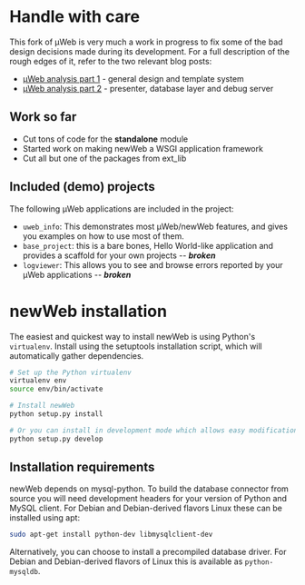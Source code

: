 # Handle with care

This fork of µWeb is very much a work in progress to fix some of the bad design decisions made during its development. For a full description of the rough edges of it, refer to the two relevant blog posts:

* [µWeb analysis part 1](http://variable-scope.com/posts/reflection-and-introspection-an-analysis-of-uweb) - general design and template system
* [µWeb analysis part 2](http://variable-scope.com/posts/reflection-and-introspection-an-analysis-of-uweb-part-2) - presenter, database layer and debug server

## Work so far

* Cut tons of code for the **standalone** module
* Started work on making newWeb a WSGI application framework
* Cut all but one of the packages from ext_lib

## Included (demo) projects

The following µWeb applications are included in the project:

* `uweb_info`: This demonstrates most µWeb/newWeb features, and gives you examples on how to use most of them.
* `base_project`: this is a bare bones, Hello World-like application and provides a scaffold for your own projects -- ***broken***
* `logviewer`: This allows you to see and browse errors reported by your µWeb applications -- ***broken***

# newWeb installation

The easiest and quickest way to install newWeb is using Python's `virtualenv`. Install using the setuptools installation script, which will automatically gather dependencies.

```bash
# Set up the Python virtualenv
virtualenv env
source env/bin/activate

# Install newWeb
python setup.py install

# Or you can install in development mode which allows easy modification of the source:
python setup.py develop
```

## Installation requirements

newWeb depends on mysql-python. To build the database connector from source you will need development headers for your version of Python and MySQL client. For Debian and Debian-derived flavors Linux these can be installed using apt:

```bash
sudo apt-get install python-dev libmysqlclient-dev
```

Alternatively, you can choose to install a precompiled database driver. For Debian and Debian-derived flavors of Linux this is available as `python-mysqldb`.